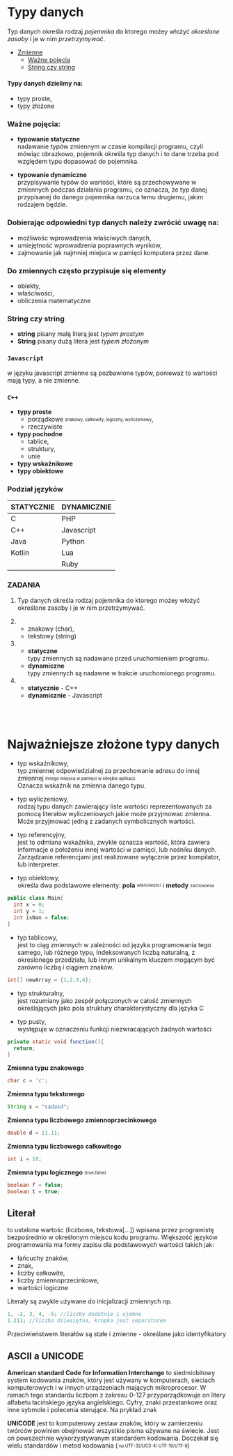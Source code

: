 # Typy danych
Typ danych określa rodzaj *pojemnika* do ktorego możey włożyć *określone zasoby* i je w nim *przetrzymywać*.


- [Zmienne](#Typy%20danych)
    - [Ważne pojęcia](#Ważne%20pojęcia)
    - [String czy string](#String%20czy%20string)

#### Typy danych dzielimy na:
- typy proste,
- typy złożone

### Ważne pojęcia:

- **typowanie statyczne**<br/>nadawanie typów zmiennym w czasie kompilacji programu, czyli mówiąc obrazkowo, pojemnik określa typ danych i to dane trzeba pod względem typu dopasować do pojemnika.

- **typowanie dynamiczne**<br/>przypisywanie typów do wartości, które są przechowywane w zmiennych podczas działania programu, co oznacza, że typ danej przypisanej do danego pojemnika narzuca temu drugiemu, jakim rodzajem będzie.

### Dobierając odpowiedni typ danych należy zwrócić uwagę na:
- możliwośc wprowadzenia właściwych danych,
- umiejętność wprowadzenia poprawnych wyników,
- zajmowanie jak najmniej miejsca w pamięci komputera przez dane.

### Do zmiennych często przypisuje się elementy
- obiekty,
- właściwości,
- obliczenia matematyczne

### String czy string

- **string** pisany małą literą jest *typem prostym*
- **String** pisany dużą litera jest *typem złożonym*

### `Javascript`

w języku javascript zmienne są pozbawione typów, ponieważ to wartości mają typy, a nie zmienne.

### `C++`

- **typy proste**<br/>
  - porządkowe <sub><sup>znakowy, całkowity, logiczny, wyliczeniowy</sup></sub>,
  - rzeczywiste
- **typy pochodne**
  - tablice,
  - struktury,
  - unie
- **typy wskaźnikowe**
- **typy obiektowe**

### Podział języków

**STATYCZNIE**    | **DYNAMICZNIE**
-------------     | -------------
C                 | PHP
C++               | Javascript
Java              | Python
Kotlin            | Lua
 <br/>            | Ruby

 ### ZADANIA

 1. Typ danych określa rodzaj pojemnika do ktorego możey włożyć określone zasoby i je w nim przetrzymywać.

 2. - znakowy (char), 
    - tekstowy (string)
 3. - **statyczne**<br/>typy zmiennych są nadawane przed uruchomieniem programu.
    - **dynamiczne**<br/>typy zmiennych są nadawne w trakcie uruchomionego programu.
4.  - **statycznie** - C++
    - **dynamicznie** - Javascript

<br/><br/>

# Najważniejsze złożone typy danych
- typ wskaźnikowy,<br/>typ zmiennej odpowiedzialnej za przechowanie adresu do innej zmiennej <sub><sup>innego miejsca w pamięci w obrębie aplikacji</sup></sub>
<br/>Oznacza wskaźnik na zmienna danego typu.

- typ wyliczeniowy,<br/>rodzaj typu danych zawierający liste wartości reprezentowanych za pomocą literałów wyliczeniowych jakie może przyjmowac zmienna. Może przyjmować jedną z zadanych symbolicznych wartości.

- typ referencyjny,<br/>jest to odmiana wskaźnika, zwykle oznacza wartość, która zawiera informacje o położeniu innej wartości w pamięci, lub nośniku danych. Zarządzanie referencjami jest realizowane wyłącznie przez kompilator, lub interpreter.

- typ obiektowy,<br/>określa dwa podstawowe elementy: **pola** <sup><sub>właściwości</sub></sup> i **metody** <sub><sup>zachowania</sub></sup></sup>
```java
public class Main{
  int x = 0;
  int y = 1;
  int isNan = false;
}
```

- typ tablicowy,<br/>jest to ciąg zmiennych w zależności od języka programowania tego samego, lub różnego typu, Indeksowanych liczbą naturalną, z okreslonego przedziału, lub innym unikalnym kluczem mogącym być zarówno liczbą i ciągiem znaków.
```java
int[] newArray = {1,2,3,4};
```

- typ strukturalny,<br/>jest rozumiany jako zespół połączonych w całość zmiennych określających jako pola struktury charakterystyczny dla języka C

- typ pusty,<br/>występuje w oznaczeniu funkcji niezwracających żadnych wartości
```java
private static void function(){
  return;
}
```

**Zmienna typu znakowego**<br/>
```java
char c = 'c';
```

**Zmienna typu tekstowego**<br/>
```java
String s = "sadasd";
```

**Zmienna typu liczbowego zmiennoprzecinkowego**<br/>
```java
double d = 11.11;
```

**Zmienna typu liczbowego całkowitego**<br/>
```java
int i = 10;
```

**Zmienna typu logicznego** <sub><sup>(true,false)</sup></sub><br/>
```java
boolean f = false;
boolean t = true;
```

## Literał

to ustalona wartośc (liczbowa, tekstowa[...]) wpisana przez programistę bezpośrednio w okreśłonym miejscu kodu programu. Większość języków programowania ma formy zapisu dla podstawowych wartości takich jak:
- łańcuchy znaków,
- znak,
- liczby całkowite,
- liczby zmiennoprzecinkowe,
- wartości logiczne

Literały są zwykle używane do inicjalizacji zmiennych np.
```java
1, -2, 3, 4, -5; //liczby dodatnie i ujemne
1.211; //liczba dziesiętna, kropka jest separatorem
```

Przeciwieństwem literałów są stałe i zmienne - określane jako identyfikatory

## ASCII a UNICODE

**American standard Code for Information Interchange** to siedmiobitowy system kodowania znaków, który jest używany w komputerach, sieciach komputerowych i w innych urządzeniach mających mikroprocesor. W ramach tego standardu liczbom z zakresu 0-127 przyporządkowuje on litery alfabetu łacińskiego języka angielskiego. Cyfry, znaki przestankowe oraz inne sybmole i polecenia sterujące. Na prykład znak

**UNICODE** jest to komputerowy zestaw znaków, który w zamierzeniu twórców powinien obejmować wszystkie pisma używane na świecie. Jest on powszechnie wykorzystywanym standardem kodowania. Doczekał się wielu standardów i metod kodowania (<sub><sup> np.UTF-32/UCS-4/ UTF-16/UTF-8</sup></sub>)